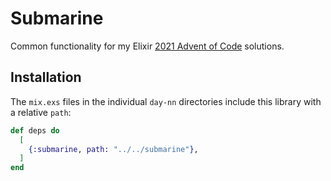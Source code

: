 # Submarine

Common functionality for my Elixir [2021 Advent of Code](https://adventofcode.com/2021/) solutions.

## Installation

The `mix.exs` files in the individual `day-nn` directories include this library with a relative `path`:

```elixir
def deps do
  [
    {:submarine, path: "../../submarine"},
  ]
end
```
